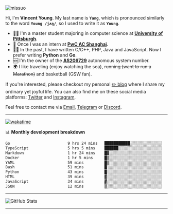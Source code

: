 <p align="left"> <img src="https://komarev.com/ghpvc/?username=missuo&label=Profile%20views&color=0e75b6&style=flat" alt="missuo" /> </p>


Hi, I'm **Vincent Young**. My last name is **`Yang`**, which is pronounced similarly to the word **`Young /jʌŋ/`**, so I used to write it as **`Young`**. 

-  👨‍🎓 I'm a master student majoring in computer science at [**University of Pittsburgh**](https://www.pitt.edu).
-  💼 Once I was an intern at **[PwC AC Shanghai](https://www.linkedin.com/company/pwc-ac-shanghai/)**.
-  👨‍💻 In the past, I have written C/C++, PHP, Java and JavaScript. Now I prefer writing **Python** and **Go**.
-  🆕 I'm the owner of the **[AS206729](https://bgp.tools/AS206729)** autonomous system number.
-  🌍 I like traveling (enjoy watching the sea), ~~running (want to run a Marathon)~~ and basketball (GSW fan).

If you're interested, please checkout my personal [✏️ blog](https://missuo.me/) where I share my ordinary yet joyful life. You can also find me on these social media platforms: [Twitter](https://twitter.com/m1ssuo) and [Instagram](https://www.instagram.com/missuo.me).

Feel free to contact me via <a href="mailto:i@yyt.moe">Email</a>, [Telegram](https://t.me/missuo) or [Discord](https://discordapp.com/users/missuo#7448).

-------

[![wakatime](https://wakatime.com/badge/user/c13cd961-40ca-417a-afb6-1f9ea8ac295c.svg)](https://wakatime.com/@missuo)

📊 **Monthly development breakdown**
<!--START_SECTION:waka-->

```txt
Go                         9 hrs 24 mins   ███████████░░░░░░░░░░░░░░   44.34 %
TypeScript                 5 hrs 5 mins    ██████░░░░░░░░░░░░░░░░░░░   24.02 %
Markdown                   1 hr 24 mins    █▓░░░░░░░░░░░░░░░░░░░░░░░   06.65 %
Docker                     1 hr 5 mins     █▒░░░░░░░░░░░░░░░░░░░░░░░   05.12 %
YAML                       59 mins         █▒░░░░░░░░░░░░░░░░░░░░░░░   04.69 %
Bash                       51 mins         █░░░░░░░░░░░░░░░░░░░░░░░░   04.03 %
Python                     43 mins         █░░░░░░░░░░░░░░░░░░░░░░░░   03.38 %
HTML                       39 mins         ▓░░░░░░░░░░░░░░░░░░░░░░░░   03.07 %
JavaScript                 34 mins         ▓░░░░░░░░░░░░░░░░░░░░░░░░   02.73 %
JSON                       12 mins         ▒░░░░░░░░░░░░░░░░░░░░░░░░   01.01 %
```

<!--END_SECTION:waka-->

-------

![GitHub Stats](https://github-readme-stats-opal-alpha-76.vercel.app/api?username=missuo&show_icons=true&theme=transparent)

-------

